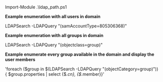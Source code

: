 Import-Module .\ldap_path.ps1

**Example enumeration with all users in domain**

LDAPSearch -LDAPQuery "(samAccountType=805306368)"

**Example enumeration with all groups in domain**

LDAPSearch -LDAPQuery "(objectclass=group)"

**Example enumerate every group available in the domain and display the user members**

'foreach ($group in $(LDAPSearch -LDAPQuery "(objectCategory=group)")) { $group.properties | select {$_.cn}, {$_.member}}'
